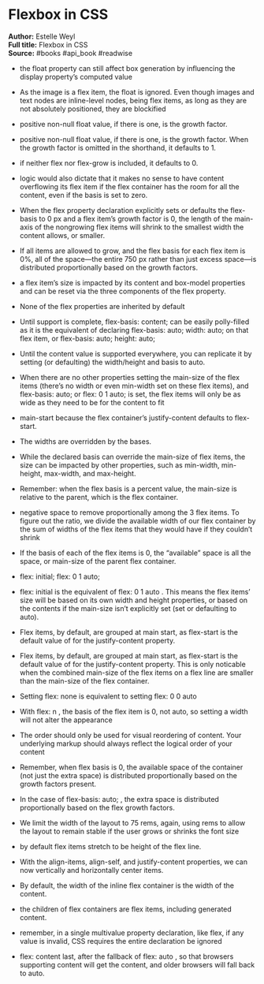 # Flexbox in CSS

**Author:** Estelle Weyl  
**Full title:** Flexbox in CSS  
**Source:** #books #api_book #readwise

- the float property can still affect box generation by influencing the display property’s computed value 
   
- As the image is a flex item, the float is ignored. Even though images and text nodes are inline-level nodes, being flex items, as long as they are not absolutely positioned, they are blockified 
   
- positive non-null float value, if there is one, is the growth factor. 
   
- positive non-null float value, if there is one, is the growth factor. When the growth factor is omitted in the shorthand, it defaults to 1. 
   
- if neither flex nor flex-grow is included, it defaults to 0. 
   
- logic would also dictate that it makes no sense to have content overflowing its flex item if the flex container has the room for all the content, even if the basis is set to zero. 
   
- When the flex property declaration explicitly sets or defaults the flex-basis to 0 px and a flex item’s growth factor is 0, the length of the main-axis of the nongrowing flex items will shrink to the smallest width the content allows, or smaller. 
   
- If all items are allowed to grow, and the flex basis for each flex item is 0%, all of the space—the entire 750 px rather than just excess space—is distributed proportionally based on the growth factors. 
   
- a flex item’s size is impacted by its content and box-model properties and can be reset via the three components of the flex property. 
   
- None of the flex properties are inherited by default 
   
- Until support is complete, flex-basis: content;
  can be easily polly-filled as it is the equivalent of declaring flex-basis: auto; width: auto;
  on that flex item, or flex-basis: auto; height: auto; 
   
- Until the content value is supported everywhere, you can replicate it by setting (or defaulting) the width/height and basis to auto. 
   
- When there are no other properties setting the main-size of the flex items (there’s no width or even min-width set on these flex items), and flex-basis: auto;
  or flex: 0 1 auto;
  is set, the flex items will only be as wide as they need to be for the content to fit 
   
- main-start because the flex container’s justify-content defaults to flex-start. 
   
- The widths are overridden by the bases. 
   
- While the declared basis can override the main-size of flex items, the size can be impacted by other properties, such as min-width, min-height, max-width, and max-height. 
   
- Remember: when the flex basis is a percent value, the main-size is relative to the parent, which is the flex container. 
   
- negative space to remove proportionally among the 3 flex items. To figure out the ratio, we divide the available width of our flex container by the sum of widths of the flex items that they would have if they couldn’t shrink 
   
- If the basis of each of the flex items is 0, the “available” space is all the space, or main-size of the parent flex container. 
   
- flex: initial;
  flex: 0 1 auto; 
   
- flex: initial
  is the equivalent of flex: 0 1 auto
  . This means the flex items’ size will be based on its own width and height properties, or based on the contents if the main-size isn’t explicitly set (set or defaulting to auto). 
   
- Flex items, by default, are grouped at main start, as flex-start is the default value of for the justify-content property. 
   
- Flex items, by default, are grouped at main start, as flex-start is the default value of for the justify-content property. This is only noticable when the combined main-size of the flex items on a flex line are smaller than the main-size of the flex container. 
   
- Setting flex: none
  is equivalent to setting flex: 0 0 auto 
   
- With flex: n
  , the basis of the flex item is 0, not auto, so setting a width will not alter the appearance 
   
- The order should only be used for visual reordering of content. Your underlying markup should always reflect the logical order of your content 
   
- Remember, when flex basis is 0, the available space of the container (not just the extra space) is distributed proportionally based on the growth factors present. 
   
- In the case of flex-basis: auto;
  , the extra space is distributed proportionally based on the flex growth factors. 
   
- We limit the width of the layout to 75 rems, again, using rems to allow the layout to remain stable if the user grows or shrinks the font size 
   
- by default flex items stretch to be height of the flex line. 
   
- With the align-items, align-self, and justify-content properties, we can now vertically and horizontally center items. 
   
- By default, the width of the inline flex container is the width of the content. 
   
- the children of flex containers are flex items, including generated content. 
   
- remember, in a single multivalue property declaration, like flex, if any value is invalid, CSS requires the entire declaration be ignored 
   
- flex: content
  last, after the fallback of flex: auto
  , so that browsers supporting content will get the content, and older browsers will fall back to auto. 
   
